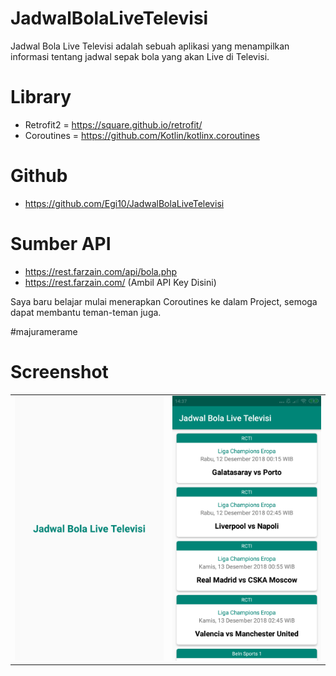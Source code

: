 # JadwalBolaLiveTelevisi

Jadwal Bola Live Televisi adalah sebuah aplikasi yang menampilkan informasi tentang jadwal sepak bola yang akan Live di Televisi.

# Library
- Retrofit2 = https://square.github.io/retrofit/
- Coroutines = https://github.com/Kotlin/kotlinx.coroutines

# Github
- https://github.com/Egi10/JadwalBolaLiveTelevisi

# Sumber API
- https://rest.farzain.com/api/bola.php
- https://rest.farzain.com/ (Ambil API Key Disini)

Saya baru belajar mulai menerapkan Coroutines ke dalam Project, semoga dapat membantu teman-teman juga.

#majuramerame

# Screenshot
<table><tr>
<td><img src="https://github.com/Egi10/JadwalBolaLiveTelevisi/blob/master/screenshot/Screenshot_2018-12-11-14-36-57-302_id.co.egifcb.jadwalbolalivetelevisi.jadwalbolalivetelevisi.png" width="256/" style="max-width:100%;"></td>
<td><img src="https://github.com/Egi10/JadwalBolaLiveTelevisi/blob/master/screenshot/Screenshot_2018-12-11-14-37-04-115_id.co.egifcb.jadwalbolalivetelevisi.jadwalbolalivetelevisi.png" width="256/" style="max-width:100%;"></td>
</tr></table>
